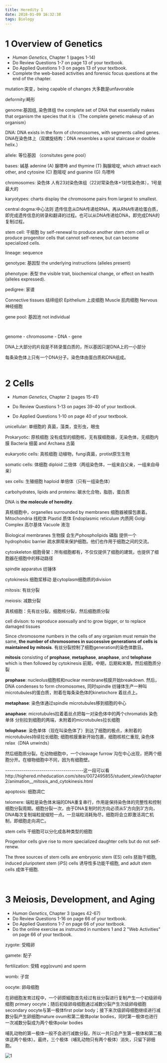 ```yaml
---
title: Heredity 1
date: 2018-01-09 16:32:38
tags: Biology
---
```


# 1 Overview of Genetics

- *Human Genetics*, Chapter 1 (pages 1-14)
- Do Review Questions 1-7 on page 13 of your textbook.
- Do Applied Questions 1-3 on pages 13 of your textbook.
- Complete the web-based activities and forensic focus questions at the end of the chapter.

mutation:突变，being capable of changes 大多数是unfavorable

deformity:畸形

genome:基因组, 染色体组 the complete set of DNA that essentially makes that organism the species that it is（The complete genetic make­up of an organism）

DNA: DNA exists in the form of chromosomes, with segments called genes. DNA在染色体上（双螺旋结构：DNA resembles a spiral staircase or double helix.）

allele: 等位基因 （consitutes gene pool）

bases: 碱基 adenine (A) 腺嘌呤 and thymine (T) 胸腺嘧啶, which attract each other, and cytosine (C) 胞嘧啶 and guanine (G) 鸟嘌呤

chromosomes: 染色体 人有23对染色体组（22对常染色体+1对性染色体），1号是最大的

karyotypes: charts display the chromosome pairs from largest to smallest.

central dogma:中心法则 遗传信息从DNA传递给RNA，再从RNA传递给蛋白质，即完成遗传信息的转录和翻译的过程。也可以从DNA传递给DNA，即完成DNA的复制过程。

stem cell: 干细胞 by self-renewal to produce another stem ctem cell or produce progenitor cells that cannot self-renew, but can become specialized cells.

lineage: sequence

genotype: 基因型 the underlying instructions (alleles present)

phenotype: 表型 the visible trait, biochemical change, or effect on health (alleles expressed). 

pedigree: 家谱

Connective tissues 结缔组织 Epithelium 上皮细胞 Muscle 肌肉细胞 Nervous 神经细胞

gene pool: 基因池 not individual

​		

genome - chromosome - DNA - gene

DNA上大部分的片段是不转录蛋白质的，所以基因只是DNA上的一小部分

每条染色体上只有一个DNA分子。染色体由蛋白质和DNA组成。	
​	

# 2 Cells

- *Human Genetics*, Chapter 2 (pages 15-41)


- Do Review Questions 1-13 on pages 39-40 of your textbook.
- Do Applied Questions 1-10 on page 40 of your textbook.

unicellular: 单细胞的 真菌，藻类，变形虫，眼虫

Prokaryotic: 原核细胞 没有成型的细胞核，无有膜细胞器，无染色体，无细胞内膜 Bacteria 细菌 and Archaea 古菌

eukaryotic cells: 真核细胞 动植物，fungi真菌，protist原生生物

somatic cells: 体细胞 diploid 二倍体（两组染色体，一组来自父亲，一组来自母亲）

sex cells: 生殖细胞 haploid 单倍体（只有一组染色体）

carbohydrates, lipids and proteins: 碳水化合物，脂肪，蛋白质

DNA is **the molecule of heredity**.

真核细胞中，organelles surrounded by membranes 细胞器被膜包裹着。Mitochondria 线粒体 Plastid 质体 Endoplasmic reticulum 内质网 Golgi Complex 高尔基体 Vacuole 液泡

Biological membranes 生物膜 会生产phospholipids 磷脂 提供一个hydrophobic barrier 疏水屏障来保护细胞。他们也作用于细胞之间的交流。

cytoskeleton 细胞骨架：所有细胞都有，不仅仅提供了细胞的建筑，也提供了细胞器在细胞中的移动路径

spindle apparatus 纺锤体

cytokinesis 细胞浆移动 是cytoplasm细胞质的division

mitosis: 有丝分裂

meiosis: 减数分裂

真核细胞：先有丝分裂，细胞核分裂，然后细胞质分裂

cell divison: to reproduce asexually and to grow bigger, or to replace damaged tissues

Since chromosome numbers in the cells of any organism must remain the same, **the number of chromosomes in successive generations of cells is maintained by mitosis**. 有丝分裂控制了细胞generation的染色体数目。

**mitosis** consisting of **prophase**, **metaphase**, **anaphase**, and **telophase** which is then followed by cytokinesis 前期，中期，后期和末期，然后细胞质分裂

**prophase**: nucleolus细胞核和nuclear membrane核膜开始breakdown. 然后，DNA condenses to form chromosomes, 同时spindle 纺锤体生产一种叫microtubules的蛋白质，附着在每条染色体的kinetochore 着丝点上。

**metaphase**: 染色体通过spindle microtubules移到细胞的中心

**anaphase**: microtubules拉着着丝点把每一对染色体中的两个chromatids 染色单体 分别拉到细胞的两端，未附着的microtubules拉长细胞

**telophase**: 染色单体（现在叫染色体了）到达了细胞的极点，未附着的microtubules持续拉长细胞; 细胞核膜重新开始包裹，细胞核核仁重现, 染色体relax（DNA unwinds）

然后细胞质分裂。在动物细胞中，一个cleavage furrow 沟在中心出现，把两个细胞分开。在植物细胞中不同，因为有细胞壁。

---------------------------------------这一段可以看http://highered.mheducation.com/sites/0072495855/student_view0/chapter2/animation__mitosis_and_cytokinesis.html

apoptosis: 细胞凋亡

telomere: 端粒是染色体末端的DNA重复串行，作用是保持染色体的完整性和控制细胞分裂周期。细胞分裂一次，由于DNA复制时的方向必须从5'方向到3'方向，DNA每次复制端粒就缩短一点。一旦端粒消耗殆尽，细胞将会立即激活凋亡机制，即细胞走向凋亡。

stem cells 干细胞可以分化成各种类型的细胞

Progenitor cells give rise to more specialized daughter cells but do not self-renew.


The three sources of stem cells are embryonic stem (ES)
cells 胚胎干细胞, induced pluripotent stem (iPS) cells 诱导性多功能干细胞, and adult stem cells 成体干细胞.

​				

# 3  Meiosis, Development, and Aging

- *Human Genetics*, Chapter 3 (pages 42-67)
- Do Review Questions 1-16 on page 66 of your textbook.
- Do Applied Questions 1-7 on page 66 of your textbook.
- Do the online exercise as instructed in numbers 1 and 2 "Web Activities" on page 66 of your textbook.	

zygote: 受精卵

gamete: 配子

fertilization: 受精 egg(ovum) and sperm

womb: 子宫

oocyte: 卵母细胞

在卵细胞发育过程中，一个卵原細胞首先经过有丝分裂进行复制产生一个初级卵母细胞 primary oocyte；随后初级卵母细胞通过减数分裂产生次级卵母细胞secondary oocyte与第一极体first polar body；接下来次级卵母细胞继续进行减数分裂产生卵细胞mature ovum和第二极体polar bodies，同时第一极体也进行一次减数分裂成为两个极体polar bodies

哺乳动物的第一极体一般不会进行减数分裂，所以一共只会产生第一极体和第二极体这两个极体）。最终，三个极体（哺乳动物只有两个极体）消失，只留下卵细胞。

![1](https://github.com/wisclmy0611/MarkdownPhotos/blob/master/Biology/1.png?raw=true)